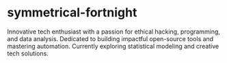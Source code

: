 # symmetrical-fortnight
Innovative tech enthusiast with a passion for ethical hacking, programming, and data analysis. Dedicated to building impactful open-source tools and mastering automation. Currently exploring statistical modeling and creative tech solutions.
